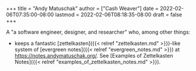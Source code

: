 +++
title = "Andy Matuschak"
author = ["Cash Weaver"]
date = 2022-02-06T07:35:00-08:00
lastmod = 2022-02-06T08:18:35-08:00
draft = false
+++

A "a software engineer, designer, and researcher" who, among other things:

-   keeps a fantastic [zettelkasten]({{< relref "zettelkasten.md" >}})-like system of [evergreen notes]({{< relref "evergreen_notes.md" >}}) at <https://notes.andymatuschak.org/>. See [Examples of Zettelkasten Notes]({{< relref "examples_of_zettelkasten_notes.md" >}}).
